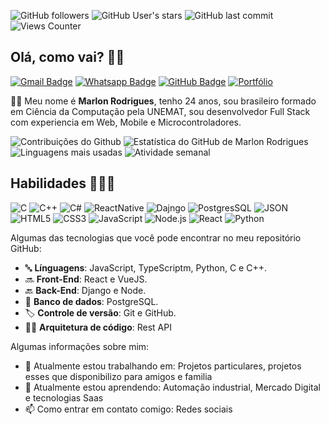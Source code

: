 ![GitHub followers](https://img.shields.io/github/followers/m4rlonr?style=for-the-badge&color=9644F4)
![GitHub User's stars](https://img.shields.io/github/stars/m4rlonr?style=for-the-badge&color=9644F4)
![GitHub last commit](https://img.shields.io/github/last-commit/m4rlonr/m4rlonr?style=for-the-badge&color=9644F4)
![Views Counter](https://komarev.com/ghpvc/?username=m4rlonr&style=for-the-badge&color=blueviolet)
## Olá, como vai? 👋🏻


<!-- Social Networks -->
<p align="left">
	<!-- E-mail -->
	<a href="mailto:mrl.rodrigues2000@gmail.com" target="_blank"><img alt="Gmail Badge" src="https://img.shields.io/badge/-Marlon%20Rodrigues-9644F4?&style=for-the-badge&logo=Gmail&logoColor=white" title="Gmail Badge" /></a>
	<!-- Whatsapp -->
	<a href="https://api.whatsapp.com/send?phone=+5565984060387&text=Olá,+tudo+bem?&source=&data=&app_absent=" target="_blank"><img alt="Whatsapp Badge" src="https://img.shields.io/badge/-Marlon%20Rodrigues-9644F4?&style=for-the-badge&logo=Whatsapp&logoColor=white" title="Whatsapp Badge" /></a>
	<!-- Github -->
	<a href="https://github.com/m4rlonr" target="_blank"><img alt="GitHub Badge" src="https://img.shields.io/badge/-m4rlonr-9644F4?style=for-the-badge&logo=github&logoColor=white" title="GitHub Badge" /></a>
	<!-- Portfolio -->
	<a href="https://m4rlonr.github.io/#/" target="_blank"><img alt="Portfólio" src="https://img.shields.io/badge/Marlon%20Rodrigues-Portf%C3%B3lio-9644F4?style=for-the-badge&color=9644F4" title="Portfólio" /></a>
</p>



🧔🏻 Meu nome é **Marlon Rodrigues**, tenho 24 anos, sou brasileiro formado em Ciência da Computação pela UNEMAT, sou desenvolvedor Full Stack com experiencia em Web, Mobile e Microcontroladores.

<!-- GitHub Stats -->

<img alt="Contribuições do Github" src="https://github-readme-streak-stats.herokuapp.com/?user=m4rlonr&theme=midnight-purple&hide_border=true" title="Contribuições do Github"/>

<img alt="Estatística do GitHub de Marlon Rodrigues" src="https://github-readme-stats.vercel.app/api?username=m4rlonr&theme=midnight-purple&show_icons=true&hide_border=true" title="Estatística do GitHub de Marlon Rodrigues"/>

<!-- Adicionando novas estatísticas -->
<img alt="Linguagens mais usadas" src="https://github-readme-stats.vercel.app/api/top-langs/?username=m4rlonr&layout=compact&theme=midnight-purple&hide_border=true" title="Linguagens mais usadas"/>

<img alt="Atividade semanal" src="https://github-readme-activity-graph.cyclic.app/graph?username=m4rlonr&theme=midnight-purple&hide_border=true" title="Atividade semanal"/>


<!-- Skills -->

## Habilidades 👨🏻‍💻

<!-- Languages, libs and frameworks -->


![C](https://img.shields.io/badge/C-000?style=flat&logoColor=9644F4&logo=c)
![C++](https://img.shields.io/badge/C%2B%2B-000?style=flat&logoColor=9644F4&logo=c%2B%2B&)
![C#](	https://img.shields.io/badge/Markdown-000000?style=flat&logoColor=9644F4&logo=markdown)
![ReactNative](https://img.shields.io/badge/-React_Native-000?style=flat&logo=react&logoColor=9644F4)
![Dajngo](https://img.shields.io/badge/Django-000?style=flat&logo=django&logoColor=9644F4)
![PostgresSQL](https://img.shields.io/badge/PostgreSQL-000?style=flat&logo=postgresql&logoColor=9644F4)
![JSON](https://img.shields.io/badge/-JSON-000?style=flat&logo=json&logoColor=9644F4)
![HTML5](https://img.shields.io/badge/-HTML-000?style=flat&logo=HTML5&logoColor=9644F4)
![CSS3](https://img.shields.io/badge/-CSS-000?style=flat&logo=CSS3&logoColor=9644F4)
![JavaScript](https://img.shields.io/badge/-JavaScript-000?fff&style=flat&logo=javascript&logoColor=9644F4)
![Node.js](https://img.shields.io/badge/-Node.js-000?style=flat&logoColor=9644F4&logo=node.js)
![React](https://img.shields.io/badge/-React-000?style=flat&logo=react&logoColor=9644F4)
![Python](https://img.shields.io/badge/-Python-000?style=flat&logo=Python&logoColor=9644F4)

Algumas das tecnologias que você pode encontrar no meu repositório GitHub:
- 🔤 **Línguagens**: JavaScript, TypeScriptm, Python, C e C++.
- 🔜 **Front-End**: React e VueJS.
- 🔙 **Back-End**: Django e Node.
- 🎲 **Banco de dados**: PostgreSQL.
- 🏷️ **Controle de versão**: Git e GitHub.
- 👷🏻 **Arquitetura de código**: Rest API

Algumas informações sobre mim:
- 🔭 Atualmente estou trabalhando em: Projetos particulares, projetos esses que disponibilizo para amigos e familia
- 🌱 Atualmente estou aprendendo: Automação industrial, Mercado Digital e tecnologias Saas
- 📫 Como entrar em contato comigo: Redes sociais


